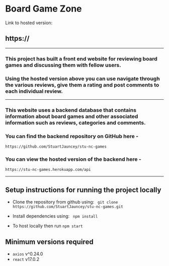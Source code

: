 # Board Game Zone

Link to hosted version: 
## https://

---

### This project has built a front end website for reviewing board games and discussing them with fellow users.
### Using the hosted version above you can use navigate through the various reviews, give them a rating and post comments to each individual review.

---

### This website uses a backend database that contains information about board games and other associated information such as reviews, categories and comments.


### You can find the backend repository on GitHub here -
```https://github.com/StuartJauncey/stu-nc-games```

### You can view the hosted version of the backend here -
```https://stu-nc-games.herokuapp.com/api```

---

## Setup instructions for running the project locally

- Clone the repository from github using:
``` git clone https://github.com/StuartJauncey/stu-nc-games.git```

- Install dependencies using: ``` npm install```

- To host locally then run ``npm start``

## Minimum versions required

- ```axios``` v^0.24.0
- ```react``` v17.0.2